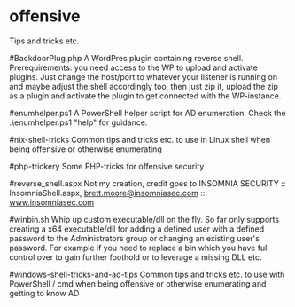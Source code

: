 # offensive
Tips and tricks etc.

#BackdoorPlug.php
A WordPres plugin containing reverse shell. Prerequirements: you need access to the WP to upload and activate plugins.
Just change the host/port to whatever your listener is running on and maybe adjust the shell accordingly too, then just zip it, upload the zip as a plugin and activate the plugin to get connected with the WP-instance.

#enumhelper.ps1
A PowerShell helper script for AD enumeration. Check the .\enumhelper.ps1 "help" for guidance.

#nix-shell-tricks
Common tips and tricks etc. to use in Linux shell when being offensive or otherwise enumerating

#php-trickery
Some PHP-tricks for offensive security

#reverse_shell.aspx
Not my creation, credit goes to INSOMNIA SECURITY :: InsomniaShell.aspx, brett.moore@insomniasec.com ::  www.insomniasec.com

#winbin.sh
Whip up custom executable/dll on the fly. So far only supports creating a x64 executable/dll for adding a defined user with a defined password to the Administrators group or changing an existing user's password. For example if you need to replace a bin which you have full control over to gain further foothold or to leverage a missing DLL etc.

#windows-shell-tricks-and-ad-tips
Common tips and tricks etc. to use with PowerShell / cmd when being offensive or otherwise enumerating and getting to know AD
